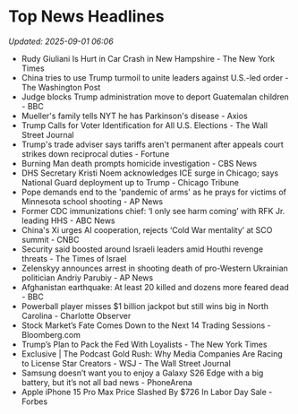 # Top News Headlines

_Updated: 2025-09-01 06:06_

- Rudy Giuliani Is Hurt in Car Crash in New Hampshire - The New York Times
- China tries to use Trump turmoil to unite leaders against U.S.-led order - The Washington Post
- Judge blocks Trump administration move to deport Guatemalan children - BBC
- Mueller's family tells NYT he has Parkinson's disease - Axios
- Trump Calls for Voter Identification for All U.S. Elections - The Wall Street Journal
- Trump's trade adviser says tariffs aren't permanent after appeals court strikes down reciprocal duties - Fortune
- Burning Man death prompts homicide investigation - CBS News
- DHS Secretary Kristi Noem acknowledges ICE surge in Chicago; says National Guard deployment up to Trump - Chicago Tribune
- Pope demands end to the 'pandemic of arms' as he prays for victims of Minnesota school shooting - AP News
- Former CDC immunizations chief: ‘I only see harm coming’ with RFK Jr. leading HHS - ABC News
- China's Xi urges AI cooperation, rejects ‘Cold War mentality’ at SCO summit - CNBC
- Security said boosted around Israeli leaders amid Houthi revenge threats - The Times of Israel
- Zelenskyy announces arrest in shooting death of pro-Western Ukrainian politician Andriy Parubiy - AP News
- Afghanistan earthquake: At least 20 killed and dozens more feared dead - BBC
- Powerball player misses $1 billion jackpot but still wins big in North Carolina - Charlotte Observer
- Stock Market’s Fate Comes Down to the Next 14 Trading Sessions - Bloomberg.com
- Trump’s Plan to Pack the Fed With Loyalists - The New York Times
- Exclusive | The Podcast Gold Rush: Why Media Companies Are Racing to License Star Creators - WSJ - The Wall Street Journal
- Samsung doesn’t want you to enjoy a Galaxy S26 Edge with a big battery, but it’s not all bad news - PhoneArena
- Apple iPhone 15 Pro Max Price Slashed By $726 In Labor Day Sale - Forbes